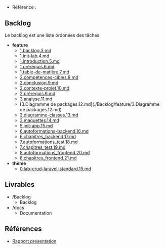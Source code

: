 #  

- Référence :   

 

## Backlog 

Le backlog est une liste ordonées des tâches 

- **feature** 
  - [1.backlog.3.md](./Backlog/feature/1.backlog.3.md) 
  - [1.init-lab.4.md](./Backlog/feature/1.init-lab.4.md) 
  - [1.introduction.5.md](./Backlog/feature/1.introduction.5.md) 
  - [1.prérequis.6.md](./Backlog/feature/1.prérequis.6.md) 
  - [1.table-de-matière.7.md](./Backlog/feature/1.table-de-matière.7.md) 
  - [2.compétences-cibles.8.md](./Backlog/feature/2.compétences-cibles.8.md) 
  - [2.conclusion.9.md](./Backlog/feature/2.conclusion.9.md) 
  - [2.contexte-projet.10.md](./Backlog/feature/2.contexte-projet.10.md) 
  - [2.prérequis.6.md](./Backlog/feature/2.prérequis.6.md) 
  - [3.analyse.11.md](./Backlog/feature/3.analyse.11.md) 
  - [3.Diagramme de packages.12.md](./Backlog/feature/3.Diagramme de packages.12.md) 
  - [3.diagramme-classes.13.md](./Backlog/feature/3.diagramme-classes.13.md) 
  - [3.maquettes.14.md](./Backlog/feature/3.maquettes.14.md) 
  - [5.init-app.15.md](./Backlog/feature/5.init-app.15.md) 
  - [6.autoformations-backend.16.md](./Backlog/feature/6.autoformations-backend.16.md) 
  - [6.chapitres_backend.17.md](./Backlog/feature/6.chapitres_backend.17.md) 
  - [7.autoformations_test.18.md](./Backlog/feature/7.autoformations_test.18.md) 
  - [7.chapitres_test.19.md](./Backlog/feature/7.chapitres_test.19.md) 
  - [8.autoformations_frontend.20.md](./Backlog/feature/8.autoformations_frontend.20.md) 
  - [8.chapitres_frontend.21.md](./Backlog/feature/8.chapitres_frontend.21.md) 
- **thème** 
  - [0.lab-crud-laravel-standard.15.md](./Backlog/thème/0.lab-crud-laravel-standard.15.md) 
## Livrables 

 

- /Backlog 
  - Backlog 
- /docs 
  - Documentation 
## Références 

 

- [Rapport presentation](https://solicoders.github.io/lab-crud-standard-yasmine/index.html) 

